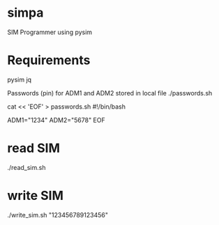 # simpa
SIM Programmer using pysim

# Requirements
pysim
jq

Passwords (pin) for ADM1 and ADM2 stored in local file ./passwords.sh 

cat << 'EOF' > passwords.sh
#!/bin/bash

ADM1="1234"
ADM2="5678"
EOF

# read SIM
./read_sim.sh

# write SIM
./write_sim.sh "123456789123456"


